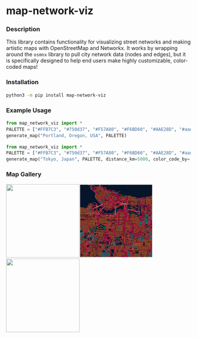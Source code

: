 # map-network-viz

### Description 

This library contains functionality for visualizing street networks and making artistic maps with OpenStreetMap and Networkx. It works by wrapping around the `osmnx` library to pull city network data (nodes and edges), but it is specifically designed to help end users make highly customizable, color-coded maps!

### Installation

```bash
python3 -m pip install map-network-viz
```

### Example Usage

```python
from map_network_viz import *
PALETTE = ["#FFB7C3", "#750d37", "#F57A80", "#F6BD60", "#AAE28D", "#aadaba", "#27BACE", "#F0F2A6"]
generate_map("Portland, Oregon, USA", PALETTE)
```

```python
from map_network_viz import *
PALETTE = ["#FFB7C3", "#750d37", "#F57A80", "#F6BD60", "#AAE28D", "#aadaba", "#27BACE", "#F0F2A6"]
generate_map("Tokyo, Japan", PALETTE, distance_km=5000, color_code_by='length', include_legend=True, save=False)
```

### Map Gallery

<img src="https://github.com/sejaldua/map-network-viz/raw/master/maps/Boston.png" width="200" height="200"/><img src="https://github.com/sejaldua/map-network-viz/raw/master/maps/Vancouver.png" width="200" height="200"/><img src="https://github.com/sejaldua/map-network-viz/raw/master/maps/Portland_A.png" width="200" height="200"/>
